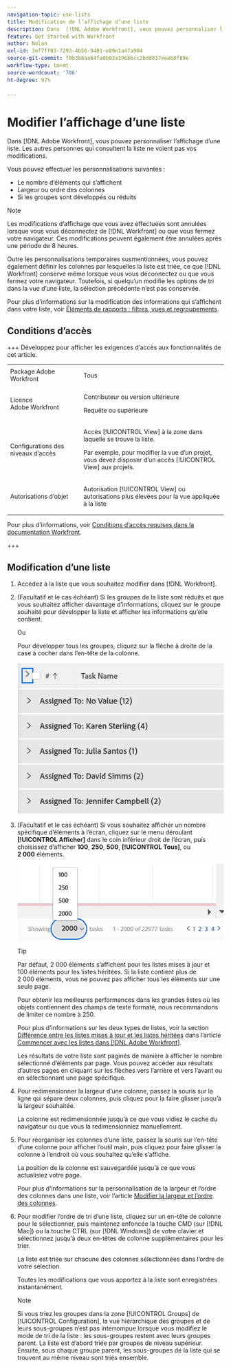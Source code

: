 ```yaml
---
navigation-topic: use-lists
title: Modification de l’affichage d’une liste
description: Dans  [!DNL Adobe Workfront], vous pouvez personnaliser l’affichage d’une liste. Les autres personnes qui consultent la liste ne voient pas vos modifications.
feature: Get Started with Workfront
author: Nolan
exl-id: 3ef7ff03-7293-4b56-9481-e89e1a47a904
source-git-commit: f0b3b8aa64fa0b03a196bbcc2bdd037eeeb0f89e
workflow-type: tm+mt
source-wordcount: '706'
ht-degree: 97%

---
```


# Modifier l’affichage d’une liste

<!--Audited: 11/2024-->

Dans [!DNL Adobe Workfront], vous pouvez personnaliser l’affichage d’une liste. Les autres personnes qui consultent la liste ne voient pas vos modifications.

Vous pouvez effectuer les personnalisations suivantes :

* Le nombre d’éléments qui s’affichent
* Largeur ou ordre des colonnes
* Si les groupes sont développés ou réduits

>[!NOTE]
>
>Les modifications d’affichage que vous avez effectuées sont annulées lorsque vous vous déconnectez de [!DNL Workfront] ou que vous fermez votre navigateur. Ces modifications peuvent également être annulées après une période de 8 heures.

Outre les personnalisations temporaires susmentionnées, vous pouvez également définir les colonnes par lesquelles la liste est triée, ce que [!DNL Workfront] conserve même lorsque vous vous déconnectez ou que vous fermez votre navigateur. Toutefois, si quelqu’un modifie les options de tri dans la vue d’une liste, la sélection précédente n’est pas conservée.

Pour plus d’informations sur la modification des informations qui s’affichent dans votre liste, voir [Éléments de rapports : filtres, vues et regroupements](../../../reports-and-dashboards/reports/reporting-elements/reporting-elements-filters-views-groupings.md).

## Conditions d’accès

+++ Développez pour afficher les exigences d’accès aux fonctionnalités de cet article. 

<table style="table-layout:auto"> 
 <col> 
 <col> 
 <tbody> 
  <tr> 
   <td role="rowheader">Package Adobe Workfront</td> 
   <td> <p>Tous</p> </td> 
  </tr> 
  <tr> 
   <td role="rowheader">Licence Adobe Workfront</td> 
   <td> 
   <p>Contributeur ou version ultérieure </p>
   <p>Requête ou supérieure</p>
   </td> 
  </tr> 
  <tr> 
   <td role="rowheader">Configurations des niveaux d’accès</td> 
   <td> <p>Accès [!UICONTROL View] à la zone dans laquelle se trouve la liste.</p> <p>Par exemple, pour modifier la vue d’un projet, vous devez disposer d’un accès [!UICONTROL View] aux projets.</p></td> 
  </tr> 
  <tr> 
   <td role="rowheader">Autorisations d’objet</td> 
   <td> <p>Autorisation [!UICONTROL View] ou autorisations plus élevées pour la vue appliquée à la liste</p>  </td> 
  </tr> 
 </tbody> 
</table>

Pour plus d’informations, voir [Conditions d’accès requises dans la documentation Workfront](/help/quicksilver/administration-and-setup/add-users/access-levels-and-object-permissions/access-level-requirements-in-documentation.md).

+++

## Modification d’une liste

1. Accédez à la liste que vous souhaitez modifier dans [!DNL Workfront].

   <!--
   <p data-mc-conditions="QuicksilverOrClassic.Draft mode"> 
   <MadCap:conditionalText data-mc-conditions="QuicksilverOrClassic.Draft mode">
   By default, groupings are collapsed.
   </MadCap:conditionalText>
   <br> </p>
   -->

1. (Facultatif et le cas échéant) Si les groupes de la liste sont réduits et que vous souhaitez afficher davantage d’informations, cliquez sur le groupe souhaité pour développer la liste et afficher les informations qu’elle contient.

   Ou

   Pour développer tous les groupes, cliquez sur la flèche à droite de la case à cocher dans l’en-tête de la colonne.

   ![expand_groupings__1_.png](assets/expand-groupings--1--350x227.png)

1. (Facultatif et le cas échéant) Si vous souhaitez afficher un nombre spécifique d’éléments à l’écran, cliquez sur le menu déroulant **[!UICONTROL Afficher]** dans le coin inférieur droit de l’écran, puis choisissez d’afficher **100**, **250**, **500**, **[!UICONTROL Tous]**, ou **2 000** éléments.

   ![Numéro de liste sur la page](assets/list-number-page-350x119.png)

   >[!TIP]
   >
   >Par défaut, 2 000 éléments s’affichent pour les listes mises à jour et 100 éléments pour les listes héritées. Si la liste contient plus de 2 000 éléments, vous ne pouvez pas afficher tous les éléments sur une seule page.
   >
   >
   >Pour obtenir les meilleures performances dans les grandes listes où les objets contiennent des champs de texte formaté, nous recommandons de limiter ce nombre à 250.
   >
   >
   >Pour plus d’informations sur les deux types de listes, voir la section [Différence entre les listes mises à jour et les listes héritées](../../../workfront-basics/navigate-workfront/use-lists/view-items-in-a-list.md#updated) dans l’article [Commencer avec les listes dans  [!DNL Adobe Workfront]](../../../workfront-basics/navigate-workfront/use-lists/view-items-in-a-list.md).

   Les résultats de votre liste sont paginés de manière à afficher le nombre sélectionné d’éléments par page. Vous pouvez accéder aux résultats d’autres pages en cliquant sur les flèches vers l’arrière et vers l’avant ou en sélectionnant une page spécifique.

1. Pour redimensionner la largeur d’une colonne, passez la souris sur la ligne qui sépare deux colonnes, puis cliquez pour la faire glisser jusqu’à la largeur souhaitée.

   La colonne est redimensionnée jusqu’à ce que vous vidiez le cache du navigateur ou que vous la redimensionniez manuellement.

1. Pour réorganiser les colonnes d’une liste, passez la souris sur l’en-tête d’une colonne pour afficher l’outil main, puis cliquez pour faire glisser la colonne à l’endroit où vous souhaitez qu’elle s’affiche.

   La position de la colonne est sauvegardée jusqu’à ce que vous actualisiez votre page.

   Pour plus d’informations sur la personnalisation de la largeur et l’ordre des colonnes dans une liste, voir l’article [Modifier la largeur et l’ordre des colonnes](../../../reports-and-dashboards/reports/reporting-elements/modify-column-width-order.md).

1. Pour modifier l’ordre de tri d’une liste, cliquez sur un en-tête de colonne pour le sélectionner, puis maintenez enfoncée la touche CMD (sur [!DNL Mac]) ou la touche CTRL (sur [!DNL Windows]) de votre clavier et sélectionnez jusqu’à deux en-têtes de colonne supplémentaires pour les trier.

   La liste est triée sur chacune des colonnes sélectionnées dans l’ordre de votre sélection.

   Toutes les modifications que vous apportez à la liste sont enregistrées instantanément.

   >[!NOTE]
   >
   >Si vous triez les groupes dans la zone [!UICONTROL Groups] de [!UICONTROL Configuration], la vue hiérarchique des groupes et de leurs sous-groupes n’est pas interrompue lorsque vous modifiez le mode de tri de la liste : les sous-groupes restent avec leurs groupes parent. La liste est d’abord triée par groupes de niveau supérieur. Ensuite, sous chaque groupe parent, les sous-groupes de la liste qui se trouvent au même niveau sont triés ensemble.
